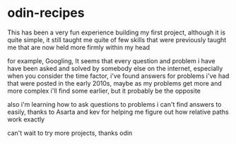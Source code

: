 # odin-recipes
This has been a very fun experience building my first project, although it is quite simple, it still taught me quite of few skills that were previously taught me that are now held more firmly within my head

for example, Googling, It seems that every question and problem i have have been asked and solved by somebody else on the internet, especially when you consider the time factor, i've found answers for problems i've had that were posted in the early 2010s, maybe as my problems get more and more complex i'll find some earlier, but it probably be the opposite

also i'm learning how to ask questions to problems i can't find answers to easily, thanks to Asarta and kev for helping me figure out how relative paths work exactly

can't wait to try more projects, thanks odin